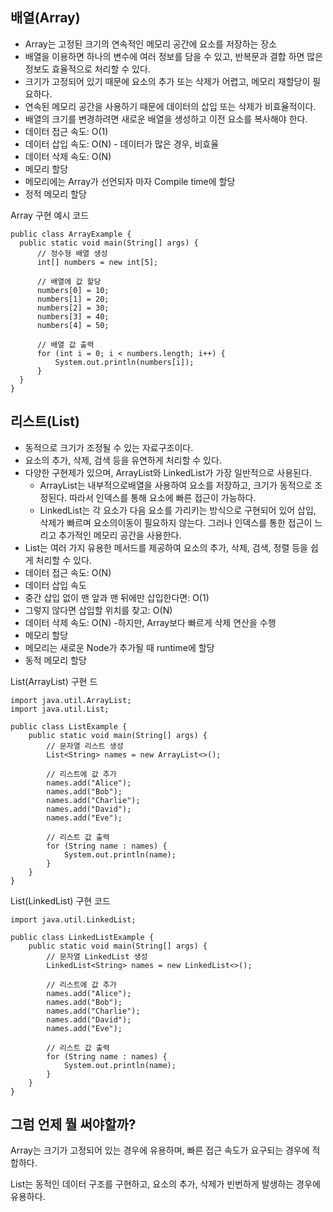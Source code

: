 ##  배열(Array)

- Array는 고정된 크기의 연속적인 메모리 공간에 요소를 저장하는 장소
- 배열을 이용하면 하나의 변수에 여러 정보를 담을 수 있고, 반복문과 결합 하면 많은 정보도 효율적으로 처리할 수 있다.
- 크기가 고정되어 있기 때문에 요소의 추가 또는 삭제가 어렵고, 메모리 재할당이 필요하다.
- 연속된 메모리 공간을 사용하기 때문에 데이터의 삽입 또는 삭제가 비효율적이다.
- 배열의 크기를 변경하려면 새로운 배열을 생성하고 이전 요소를 복사해야 한다.
- 데이터 접근 속도: O(1)
- 데이터 삽입 속도: O(N) - 데이터가 많은 경우, 비효율
- 데이터 삭제 속도: O(N)
- 메모리 할당
 - 메모리에는 Array가 선언되자 마자 Compile time에 할당 
 - 정적 메모리 할당

Array 구현 예시 코드
  ```
  public class ArrayExample {
    public static void main(String[] args) {
        // 정수형 배열 생성
        int[] numbers = new int[5];

        // 배열에 값 할당
        numbers[0] = 10;
        numbers[1] = 20;
        numbers[2] = 30;
        numbers[3] = 40;
        numbers[4] = 50;

        // 배열 값 출력
        for (int i = 0; i < numbers.length; i++) {
            System.out.println(numbers[i]);
        }
    }
}
```

## 리스트(List)
- 동적으로 크기가 조정될 수 있는 자료구조이다.
- 요소의 추가, 삭제, 검색 등을 유연하게 처리할 수 있다.
- 다양한 구현제가 있으며, ArrayList와 LinkedList가 가장 일반적으로 사용된다.
  - ArrayList는 내부적으로배열을 사용하여 요소를 저장하고, 크기가 동적으로 조정된다. 따라서 인덱스를 통해 요소에 빠른 접근이 가능하다.
  - LinkedList는 각 요소가 다음 요소를 가리키는 방식으로 구현되어 있어 삽입, 삭제가 빠르며 요소의이동이 필요하지 않는다. 그러나 인덱스를 통한 접근이 느리고 추가적인 메모리 공간을 사용한다.
- List는 여러 가지 유용한 메서드를 제공하여 요소의 추가, 삭제, 검색, 정렬 등을 쉽게 처리할 수 있다.
- 데이터 접근 속도: O(N)
- 데이터 삽입 속도
 - 중간 삽입 없이 맨 앞과 맨 뒤에만 삽입한다면: O(1)
 - 그렇지 않다면 삽입할 위치를 찾고: O(N)
- 데이터 삭제 속도: O(N) -하지만, Array보다 빠르게 삭제 연산을 수행
- 메모리 할당
 - 메모리는 새로운 Node가 추가될 때 runtime에 할당
 - 동적 메모리 할당

List(ArrayList) 구현 드
```
import java.util.ArrayList;
import java.util.List;

public class ListExample {
    public static void main(String[] args) {
        // 문자열 리스트 생성
        List<String> names = new ArrayList<>();

        // 리스트에 값 추가
        names.add("Alice");
        names.add("Bob");
        names.add("Charlie");
        names.add("David");
        names.add("Eve");

        // 리스트 값 출력
        for (String name : names) {
            System.out.println(name);
        }
    }
}
```

List(LinkedList) 구현 코드

```
import java.util.LinkedList;

public class LinkedListExample {
    public static void main(String[] args) {
        // 문자열 LinkedList 생성
        LinkedList<String> names = new LinkedList<>();

        // 리스트에 값 추가
        names.add("Alice");
        names.add("Bob");
        names.add("Charlie");
        names.add("David");
        names.add("Eve");

        // 리스트 값 출력
        for (String name : names) {
            System.out.println(name);
        }
    }
}
```

## 그럼 언제 뭘 써야할까?

Array는 크기가 고정되어 있는 경우에 유용하며, 빠른 접근 속도가 요구되는 경우에 적합하다.

List는 동적인 데이터 구조를 구현하고, 요소의 추가, 삭제가 빈번하게 발생하는 경우에 유용하다. 


